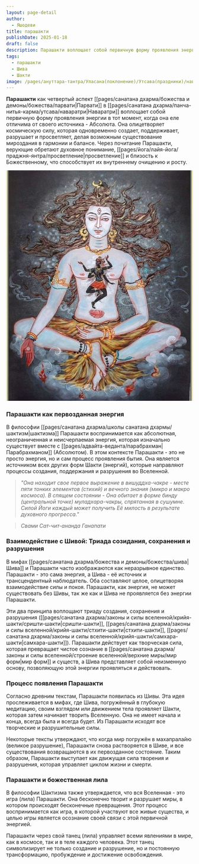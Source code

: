 ```yaml
---
layout: page-detail
author:
  - Яшодеви
title: парашакти
publishDate: 2025-01-18
draft: false
description: Парашакти воплощает собой первичную форму проявления энергии в тот момент, когда она еле отличима от своего источника - Абсолюта. Она олицетворяет космическую силу, которая одновременно создает, поддерживает, разрушает и просветляет, делая возможным существование мироздания в гармонии и балансе.
tags:
  - парашакти
  - Шива
  - Шакти
image: /pages/ануттара-тантра/Упасана(поклонение)/Утсава(праздники)/наваратри/media/parashakti.jpg
---
```

**Парашакти** как четвертый аспект [[pages/санатана дхарма/божества и демоны/божества/парвати|Парвати]] в [[pages/санатана дхарма/панча-нитья-карма/утсава/наваратри|Наваратри]] воплощает собой первичную форму проявления энергии в тот момент, когда она еле отличима от своего источника - Абсолюта. Она олицетворяет космическую силу, которая одновременно создает, поддерживает, разрушает и просветляет, делая возможным существование мироздания в гармонии и балансе. Через почитание Парашакти, верующие обретают духовное понимание, [[pages/йога/лайя-йога/праджня-янтра/просветление|просветление]] и близость к Божественному, что способствует их внутреннему очищению и росту.

![парашакти](pages/санатана%20дхарма/панча-нитья-карма/утсава/наваратри-шри-видья/media/parashakti.jpg)

### Парашакти как первозданная энергия

В философии [[pages/санатана дхарма/школы санатана дхармы/шактизм|шактизма]] Парашакти воспринимается как абсолютная, неограниченная и неисчерпаемая энергия, которая изначально существует вместе с [[pages/адвайта-веданта/парабрахман|Парабрахманом]] (Абсолютом). В этом контексте Парашакти - это не просто энергия, но и сам процесс проявления бытия. Она является источником всех других форм Шакти (энергий), которые направляют процессы создания, поддержания и разрушения во Вселенной.

>*"Она находит свое первое выражение в вишуддха-чакре  - месте пяти тонких элементов (стихий) и вечного знания (микро и макро космоса).*
>*В спящем состоянии - Она обитает в форме бинду (центральной точке) муладхара-чакры, спрятанная в сушумне. Силой Йоги каждый может получить Её милость в результате духовного прогресса."*

>*Свами Сат-чит-ананда Ганапати*

### Взаимодействие с Шивой: Триада созидания, сохранения и разрушения

В мифах [[pages/санатана дхарма/божества и демоны/божества/шива|Шива]] и Парашакти часто изображаются как неразрывное единство. Парашакти - это сама энергия, а Шива - её источник и трансцендентный наблюдатель. Оба составляют целое, олицетворяя взаимодействие силы и покоя. Парашакти, как энергия, не может существовать без Шивы, так же как и Шива не проявляется без энергии Парашакти.

Эти два принципа воплощают триаду создания, сохранения и разрушения ([[pages/санатана дхарма/законы и силы вселенной/крийя-шакти/сришти-шакти|сришти-шакти]], [[pages/санатана дхарма/законы и силы вселенной/крийя-шакти/стхити-шакти|стхити-шакти]], [[pages/санатана дхарма/законы и силы вселенной/крийя-шакти/самхара-шакти|самхара-шакти]]). Парашакти действует как творческая сила, которая превращает чистое сознание в [[pages/санатана дхарма/законы и силы вселенной/строение вселенной/верхние миры/мир форм|мир форм]] и существ, а Шива представляет собой неизменную основу, позволяющую этой энергии проявляться и действовать.

### Процесс появления Парашакти

Согласно древним текстам, Парашакти появилась из Шивы. Эта идея прослеживается в мифах, где Шива, погружённый в глубокую медитацию, своим взглядом или движением тела проявляет Шакти, которая затем начинает творить Вселенную. Она не имеет начала и конца, всегда была и всегда будет. Из Парашакти исходят все творческие и разрушительные силы.

Некоторые тексты утверждают, что когда мир погружён в махапралайю (великое разрушение), Парашакти снова растворяется в Шиве, и все существования возвращаются в их первозданное состояние. Таким образом, Парашакти выступает как движущая сила творения и разрушения, которая управляет циклом жизни и смерти.

### Парашакти и божественная лила

В философии Шактизма также утверждается, что вся Вселенная - это игра (лила) Парашакти. Она бесконечно творит и разрушает миры, в котором происходят бесконечные превращения. Этот процесс воспринимается как игра, в которой участвуют все живые существа, и целью игры является осознание своей связи с этой первичной энергией.

Парашакти через свой танец (лила) управляет всеми явлениями в мире, как в космосе, так и в теле каждого человека. Этот танец символизирует не только создание и разрушение, но и постоянную трансформацию, пробуждение и достижение освобождения.